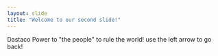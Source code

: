 ```yaml
---
layout: slide
title: "Welcome to our second slide!"
---
```

Dastaco Power to "the people" to rule the world!
use the left arrow to go back!
